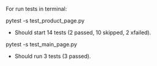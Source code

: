 For run tests in terminal:

pytest -s test_product_page.py

* Should start 14 tests (2 passed, 10 skipped, 2 xfailed).

pytest -s test_main_page.py

* Should run 3 tests (3 passed).
